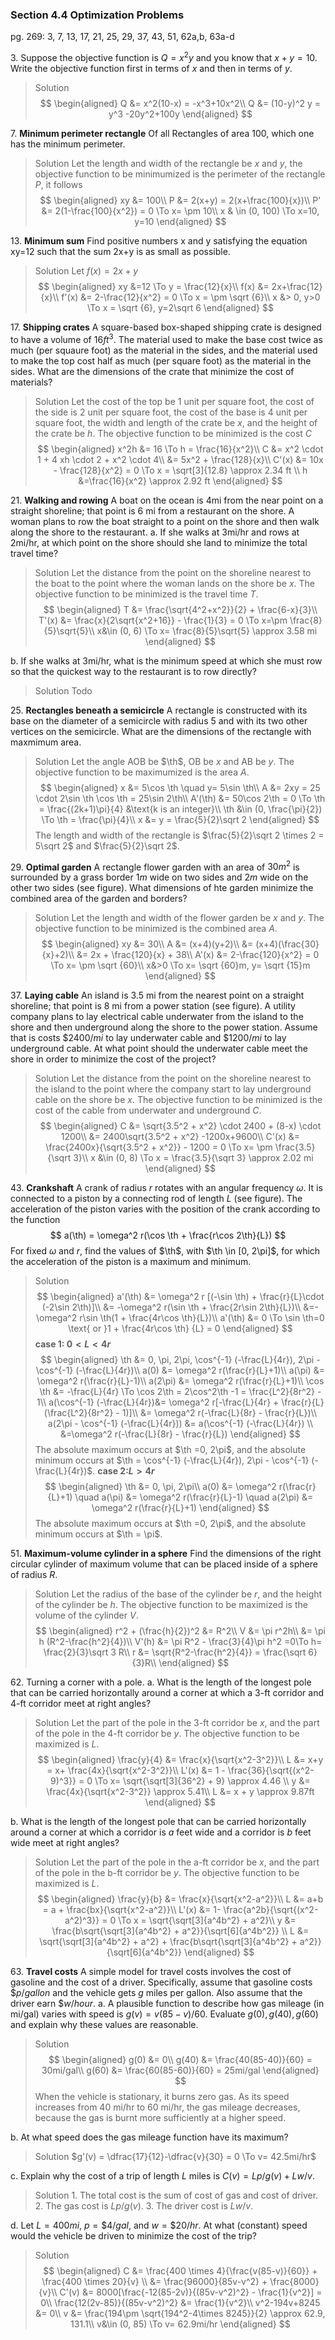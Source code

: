 ### Section 4.4 Optimization Problems
pg. 269: 3, 7, 13, 17, 21, 25, 29, 37, 43, 51, 62a,b, 63a-d

3\. Suppose the objective function is $Q=x^2y$ and you know that $x+y=10$. Write the objective function first in terms of $x$ and then in terms of $y$.
>Solution
$$
\begin{aligned}
Q &= x^2(10-x) = -x^3+10x^2\\
Q &= (10-y)^2 y = y^3 -20y^2+100y
\end{aligned}
$$

7\. **Minimum perimeter rectangle** Of all Rectangles of area 100, which one has the minimum perimeter.
>Solution
Let the length and width of the rectangle be $x$ and $y$, the objective function to be minimumized is the perimeter of the rectangle $P$, it follows
$$
\begin{aligned}
xy &= 100\\
P &= 2(x+y) = 2(x+\frac{100}{x})\\
P' &= 2(1-\frac{100}{x^2}) = 0 \To x= \pm 10\\
x & \in (0, 100) \To x=10, y=10
\end{aligned}
$$

13\. **Minimum sum** Find positive numbers x and y satisfying the equation xy=12 such that the sum 2x+y is as small as possible.
>Solution
Let $f(x) = 2x+y$
$$
\begin{aligned}
xy &=12 \To y = \frac{12}{x}\\
f(x) &= 2x+\frac{12}{x}\\
f'(x) &= 2-\frac{12}{x^2} = 0 \To x = \pm \sqrt {6}\\
x &> 0, y>0 \To x = \sqrt {6}, y=2\sqrt 6
\end{aligned}
$$

17\. **Shipping crates** A square-based box-shaped shipping crate is designed to have a volume of $16ft^3$. The material used to make the base cost twice as much (per squaure foot) as the material in the sides, and the material used to make the top cost half as much (per square foot) as the material in the sides. What are the dimensions of the crate that minimize the cost of materials?
>Solution
Let the cost of the top be $1$ unit per square foot, the cost of the side is $2$ unit per square foot, the cost of the base is $4$ unit per square foot, the width and length of the crate be $x$, and the height of the crate be $h$. The objective function to be minimized is the cost $C$
$$
\begin{aligned}
x^2h &= 16 \To h = \frac{16}{x^2}\\
C &= x^2 \cdot 1 + 4 xh \cdot 2 + x^2 \cdot 4\\
&= 5x^2 + \frac{128}{x}\\
C'(x) &= 10x - \frac{128}{x^2} = 0 \To x = \sqrt[3]{12.8} \approx 2.34 ft \\
h &=\frac{16}{x^2} \approx 2.92 ft
\end{aligned}
$$

21\. **Walking and rowing** A boat on the ocean is 4mi from the near point on a straight shoreline; that point is 6 mi from a restaurant on the shore. A woman plans to row the boat straight to a point on the shore and then walk along the shore to the restaurant.
a. If she walks at 3mi/hr and rows at 2mi/hr, at which point on the shore should she land to minimize the total travel time?
>Solution
Let the distance from the point on the shoreline nearest to the boat to the point where the woman lands on the shore be $x$. The objective function to be minimized is the travel time $T$.
$$
\begin{aligned}
T &= \frac{\sqrt{4^2+x^2}}{2} + \frac{6-x}{3}\\
T'(x) &= \frac{x}{2\sqrt{x^2+16}} - \frac{1}{3} = 0 \To x=\pm \frac{8}{5}\sqrt{5}\\
x&\in (0, 6) \To x= \frac{8}{5}\sqrt{5} \approx 3.58 mi
\end{aligned}
$$

b. If she walks at 3mi/hr, what is the minimum speed at which she must row so that the quickest way to the restaurant is to row directly?
>Solution
Todo

25\. **Rectangles beneath a semicircle** A rectangle is constructed with its base on the diameter of a semicircle with radius 5 and with its two other vertices on the semicircle. What are the dimensions of the rectangle with maxmimum area.
>Solution
Let the angle AOB be $\th$, OB be $x$ and AB be $y$. The objective function to be maximumized is the area $A$.
$$
\begin{aligned}
x &= 5\cos \th \quad y= 5\sin \th\\
A &= 2xy = 25 \cdot 2\sin \th \cos \th = 25\sin 2\th\\
A'(\th) &= 50\cos 2\th = 0 \To \th = \frac{(2k+1)\pi}{4} &\text{k is an integer}\\
\th &\in (0, \frac{\pi}{2}) \To \th = \frac{\pi}{4}\\
x &= y = \frac{5}{2}\sqrt 2
\end{aligned}
$$
The length and width of the rectangle is $\frac{5}{2}\sqrt 2 \times 2 = 5\sqrt 2$ and $\frac{5}{2}\sqrt 2$.

29\. **Optimal garden** A rectangle flower garden with an area of $30 m^2$ is surrounded by a grass border $1m$ wide on two sides and $2m$ wide on the other two sides (see figure). What dimensions of hte garden minimize the combined area of the garden and borders?
>Solution
Let the length and width of the flower garden be $x$ and $y$. The objective function to be minimized is the combined area $A$.
$$
\begin{aligned}
xy &= 30\\
A &= (x+4)(y+2)\\
&= (x+4)(\frac{30}{x}+2)\\
&= 2x + \frac{120}{x} + 38\\
A'(x) &= 2-\frac{120}{x^2} = 0 \To x= \pm \sqrt {60}\\
x&>0 \To x= \sqrt {60}m, y= \sqrt {15}m
\end{aligned}
$$

37\. **Laying cable** An island is 3.5 mi from the nearest point on a straight shoreline; that point is 8 mi from a power station (see figure). A utility company plans to lay electrical cable underwater from the island to the shore and then underground along the shore to the power station. Assume that is costs $\$2400/mi$ to lay underwater cable and $\$1200/mi$ to lay underground cable. At what point should the underwater cable meet the shore in order to minimize the cost of the project?
>Solution
Let the distance from the point on the shoreline nearest to the island to the point where the company start to lay underground cable on the shore be $x$. The objective function to be minimized is the cost of the cable from underwater and underground $C$.
$$
\begin{aligned}
C &= \sqrt{3.5^2 + x^2} \cdot 2400 + (8-x) \cdot 1200\\
&= 2400\sqrt{3.5^2 + x^2} -1200x+9600\\
C'(x) &= \frac{2400x}{\sqrt{3.5^2 + x^2}} - 1200 = 0 \To x= \pm \frac{3.5}{\sqrt 3}\\
x &\in (0, 8) \To x = \frac{3.5}{\sqrt 3} \approx 2.02 mi
\end{aligned}
$$

43\. **Crankshaft** A crank of radius $r$ rotates with an angular frequency $\omega$. It is connected to a piston by a connecting rod of length $L$ (see figure). The acceleration of the piston varies with the position of the crank according to the function
$$
a(\th) = \omega^2 r(\cos \th + \frac{r\cos 2\th}{L})
$$
For fixed $\omega$ and $r$, find the values of $\th$, with $\th \in [0, 2\pi]$, for which the acceleration of the piston is a maximum and minimum.
>Solution
$$
\begin{aligned}
a'(\th) &= \omega^2 r [(-\sin \th) + \frac{r}{L}\cdot (-2\sin 2\th)]\\
&= -\omega^2 r(\sin \th + \frac{2r\sin 2\th}{L})\\
&=-\omega^2 r\sin \th(1 + \frac{4r\cos \th}{L})\\
a'(\th) &= 0 \To \sin \th=0 \text{ or }1 + \frac{4r\cos \th} {L} = 0
\end{aligned}
$$
**case 1: $0<L<4r$**
$$
\begin{aligned}
\th &= 0, \pi, 2\pi, \cos^{-1} (-\frac{L}{4r}), 2\pi - \cos^{-1} (-\frac{L}{4r})\\
a(0) &= \omega^2 r(\frac{r}{L}+1)\\
a(\pi) &= \omega^2 r(\frac{r}{L}-1)\\
a(2\pi) &= \omega^2 r(\frac{r}{L}+1)\\
\cos \th &= -\frac{L}{4r} \To \cos 2\th = 2\cos^2\th -1  = \frac{L^2}{8r^2} - 1\\
a(\cos^{-1} (-\frac{L}{4r})&= \omega^2 r[-\frac{L}{4r} + \frac{r}{L} (\frac{L^2}{8r^2} - 1)]\\
&= \omega^2 r(-\frac{L}{8r} - \frac{r}{L})\\
a(2\pi - \cos^{-1} (-\frac{L}{4r})) &= a(\cos^{-1} (-\frac{L}{4r}) \\
&=\omega^2 r(-\frac{L}{8r} - \frac{r}{L})
\end{aligned}
$$
The absolute maximum occurs at $\th =0, 2\pi$, and the absolute minimum occurs at $\th = \cos^{-1} (-\frac{L}{4r}), 2\pi - \cos^{-1} (-\frac{L}{4r})$.
**case 2:$L > 4r$**
$$
\begin{aligned}
\th &= 0, \pi, 2\pi\\
a(0) &= \omega^2 r(\frac{r}{L}+1) \quad a(\pi) &= \omega^2 r(\frac{r}{L}-1) \quad a(2\pi) &= \omega^2 r(\frac{r}{L}+1)
\end{aligned}
$$
The absolute maximum occurs at $\th =0, 2\pi$, and the absolute minimum occurs at $\th = \pi$.

51\. **Maximum-volume cylinder in a sphere** Find the dimensions of the right circular cylinder of maximum volume that can be placed inside of a sphere of radius $R$.
>Solution
Let the radius of the base of the cylinder be $r$, and the height of the cylinder be $h$. The objective function to be maximized is the volume of the cylinder $V$.
$$
\begin{aligned}
r^2 + (\frac{h}{2})^2 &= R^2\\
V &= \pi r^2h\\
&= \pi h (R^2-\frac{h^2}{4})\\
V'(h) &= \pi R^2 - \frac{3}{4}\pi h^2 =0\To h= \frac{2}{3}\sqrt 3 R\\
r &= \sqrt{R^2-\frac{h^2}{4}} = \frac{\sqrt 6}{3}R\\
\end{aligned}
$$

62\. Turning a corner with a pole.
a. What is the length of the longest pole that can be carried horizontally around a corner at which a $3$-ft corridor and $4$-ft corridor meet at right angles?
>Solution
Let the part of the pole in the 3-ft corridor be $x$, and the part of the pole in the 4-ft corridor be $y$. The objective function to be maximized is $L$.
$$
\begin{aligned}
\frac{y}{4} &= \frac{x}{\sqrt{x^2-3^2}}\\
L &= x+y = x+ \frac{4x}{\sqrt{x^2-3^2}}\\
L'(x) &= 1 - \frac{36}{\sqrt{(x^2-9)^3}} = 0 \To x= \sqrt{\sqrt[3]{36^2} + 9} \approx 4.46 \\
y &= \frac{4x}{\sqrt{x^2-3^2}} \approx 5.41\\
L &= x + y \approx 9.87ft
\end{aligned}
$$

b. What is the length of the longest pole that can be carried horizontally around a corner at which a corridor is $a$ feet wide and a corridor is $b$ feet wide meet at right angles?
>Solution
Let the part of the pole in the a-ft corridor be $x$, and the part of the pole in the b-ft corridor be $y$. The objective function to be maximized is $L$.
$$
\begin{aligned}
\frac{y}{b} &= \frac{x}{\sqrt{x^2-a^2}}\\
L &= a+b = a + \frac{bx}{\sqrt{x^2-a^2}}\\
L'(x) &= 1- \frac{a^2b}{\sqrt{(x^2-a^2)^3}} = 0 \To x = \sqrt{\sqrt[3]{a^4b^2} + a^2}\\
y &= \frac{b\sqrt{\sqrt[3]{a^4b^2} + a^2}}{\sqrt[6]{a^4b^2}}
\\
L &= \sqrt{\sqrt[3]{a^4b^2} + a^2} + \frac{b\sqrt{\sqrt[3]{a^4b^2} + a^2}}{\sqrt[6]{a^4b^2}}
\end{aligned}
$$

63\. **Travel costs** A simple model for travel costs involves the cost of gasoline and the cost of a driver. Specifically, assume that gasoline costs $\$p/gallon$ and the vehicle gets $g$ miles per gallon. Also assume that the driver earn $\$w/hour$.
a. A plausible function to describe how gas mileage (in mi/gal) varies with speed is $g(v) = v(85-v)/60$. Evaluate $g(0), g(40), g(60)$ and explain why these values are reasonable.
>Solution
$$
\begin{aligned}
g(0) &= 0\\
g(40) &= \frac{40(85-40)}{60} = 30mi/gal\\
g(60) &= \frac{60(85-60)}{60} = 25mi/gal
\end{aligned}
$$
When the vehicle is stationary, it burns zero gas. As its speed increases from 40 mi/hr to 60 mi/hr, the gas mileage decreases, because the gas is burnt more sufficiently at a higher speed.

b. At what speed does the gas mileage function have its maximum?
>Solution
$g'(v) = \dfrac{17}{12}-\dfrac{v}{30} = 0 \To v= 42.5mi/hr$

c. Explain why the cost of a trip of length $L$ miles is $C(v) = Lp/g(v) + Lw/v$.
>Solution
1\. The total cost is the sum of cost of gas and cost of driver.
2\. The gas cost is $Lp/g(v)$.
3\. The driver cost is $Lw/v$.

d. Let $L=400mi$, $p=\$4/gal$, and $w=\$20/hr$. At what (constant) speed would the vehicle be driven to minimize the cost of the trip?
>Solution
$$
\begin{aligned}
C &= \frac{400 \times 4}{\frac{v(85-v)}{60}} + \frac{400 \times 20}{v} \\
&= \frac{96000}{85v-v^2} + \frac{8000}{v}\\
C'(v) &= 8000[\frac{-12(85-2v)}{(85v-v^2)^2} - \frac{1}{v^2}] = 0\\
\frac{12(2v-85)}{(85v-v^2)^2} &= \frac{1}{v^2}\\
v^2-194v+8245 &= 0\\
v &= \frac{194\pm \sqrt{194^2-4\times 8245}}{2} \approx 62.9, 131.1\\
v&\in (0, 85) \To v= 62.9mi/hr
\end{aligned}
$$
